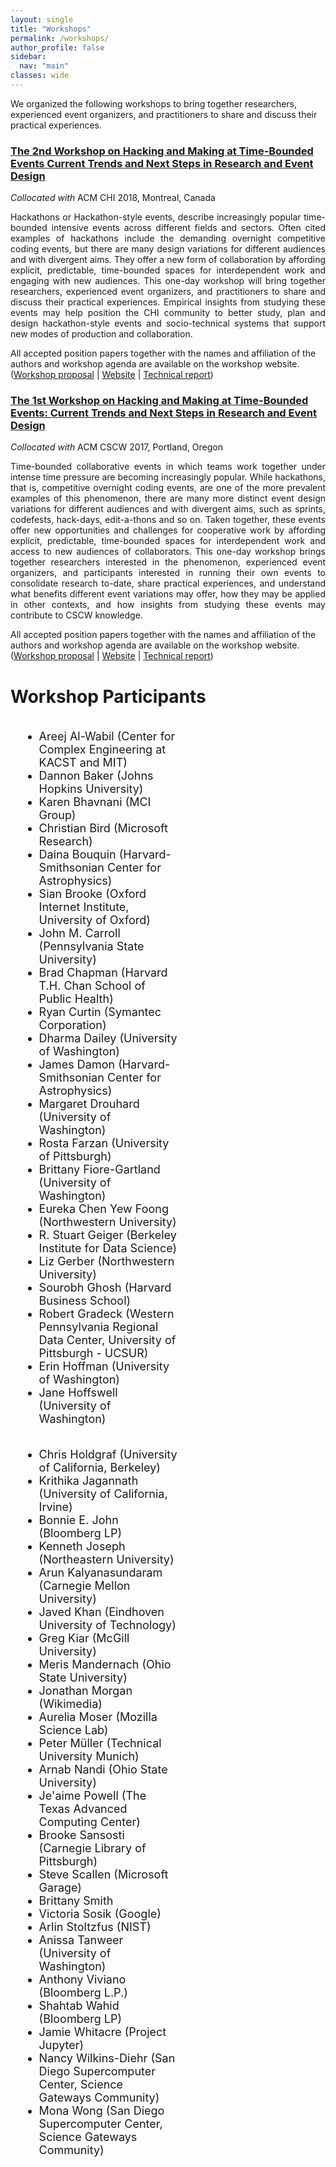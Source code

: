 ```yaml
---
layout: single
title: "Workshops"
permalink: /workshops/
author_profile: false
sidebar:
  nav: "main"
classes: wide
---
```

<style>
.row {
  margin-right: -15px;
  margin-left: -15px;
  text-align: left;
}
.col {
  position: relative;
  min-height: 1px;
  padding-right: 15px;
  padding-left: 15px;
  float: left;
  width: 50%;
  text-align: left;
}
</style>
<p>We organized the following workshops to bring together researchers, experienced event organizers, and practitioners to share and discuss their practical experiences.</p>
<div>
<h3><a href="http://hackathon-workshop-2018.com/">The 2nd Workshop on Hacking and Making at Time-Bounded Events Current Trends and Next Steps in Research and Event Design</a></h3>
<i>Collocated with</i> ACM CHI 2018, Montreal, Canada
<p style="text-align: justify;">
Hackathons or Hackathon-style events, describe increasingly popular time-bounded intensive events across different fields and sectors. Often cited examples of hackathons include the demanding overnight competitive coding events, but there are many design variations for different audiences and with divergent aims. They offer a new form of collaboration by affording explicit, predictable, time-bounded spaces for interdependent work and engaging with new audiences. This one-day workshop will bring together researchers, experienced event organizers, and practitioners to share and discuss their practical experiences. Empirical insights from studying these events may help position the CHI community to better study, plan and design hackathon-style events and socio-technical systems that support new modes of production and collaboration.</p>
<p>All accepted position papers together with the names and affiliation of the authors and workshop agenda are available on the workshop website. (<a href="https://eipapa.github.io/hackathon-planning-kit/files/Pethan-CHI-workshop-2018.pdf">Workshop proposal</a> | <a href="http://hackathon-workshop-2018.com/">Website</a> | <a href="https://eipapa.github.io/hackathon-planning-kit/files/Pethan-Techreport-2018.pdf">Technical report</a>)
</p>
</div>

<div>
<h3><a href="https://hackathon-workshop.github.io/">The 1st Workshop on Hacking and Making at Time-Bounded Events: Current Trends and Next Steps in Research and Event Design</a></h3>
<i>Collocated with</i> ACM CSCW 2017, Portland, Oregon
<p style="text-align: justify;">
Time-bounded collaborative events in which teams work together under intense time pressure are becoming increasingly popular. While hackathons, that is, competitive overnight coding events, are one of the more prevalent examples of this phenomenon, there are many more distinct event design variations for different audiences and with divergent aims, such as sprints, codefests, hack-days, edit-a-thons and so on. Taken together, these events offer new opportunities and challenges for cooperative work by affording explicit, predictable, time-bounded spaces for interdependent work and access to new audiences of collaborators. This one-day workshop brings together researchers interested in the phenomenon, experienced event organizers, and participants interested in running their own events to consolidate research to-date, share practical experiences, and understand what benefits different event variations may offer, how they may be applied in other contexts, and how insights from studying these events may contribute to CSCW knowledge.</p>
<p>All accepted position papers together with the names and affiliation of the authors and workshop agenda are available on the workshop website. (<a href="https://eipapa.github.io/hackathon-planning-kit/files/Filippova-CSCW-workshop-2017.pdf">Workshop proposal</a> | <a href="https://hackathon-workshop.github.io/">Website</a> | <a href="https://eipapa.github.io/hackathon-planning-kit/files/Filippova-Techreport-2017.pdf">Technical report</a>)
</p>
</div>

<h1>Workshop Participants</h1>
<div>
<!-- <p style="font-size: 20px;">We would like to thank the participants of our two hackathon workshops at <a href="https://hackathon-workshop.github.io/">ACM CSCW 2017</a> and <a href="http://hackathon-workshop-2018.com/">ACM CHI 2018</a>. The names of the participants are listed in an alphabetical order by surnames.</p> -->
  <div class="col">
    <ul style="font-size: 18px;">
      <li>Areej Al-Wabil (Center for Complex Engineering at KACST and MIT)</li>
      <li>Dannon Baker (Johns Hopkins University)</li>
      <li>Karen Bhavnani (MCI Group)</li>
      <li>Christian Bird (Microsoft Research)</li>
      <li>Daina Bouquin (Harvard-Smithsonian Center for Astrophysics)</li>
      <li>Sian Brooke (Oxford Internet Institute, University of Oxford)</li>
      <li>John M. Carroll (Pennsylvania State University)</li>
      <li>Brad Chapman (Harvard T.H. Chan School of Public Health)</li>
      <li>Ryan Curtin (Symantec Corporation)</li>
      <li>Dharma Dailey (University of Washington)</li>
      <li>James Damon (Harvard-Smithsonian Center for Astrophysics)</li>
      <li>Margaret Drouhard (University of Washington)</li>
      <li>Rosta Farzan (University of Pittsburgh)</li>
      <li>Brittany Fiore-Gartland (University of Washington)</li>
      <li>Eureka Chen Yew Foong (Northwestern University)</li>
      <li>R. Stuart Geiger (Berkeley Institute for Data Science)</li>
      <li>Liz Gerber (Northwestern University)</li>
      <li>Sourobh Ghosh (Harvard Business School)</li>
      <li>Robert Gradeck (Western Pennsylvania Regional Data Center, University of Pittsburgh - UCSUR)</li>
      <li>Erin Hoffman (University of Washington)</li>
      <li>Jane Hoffswell (University of Washington)</li>
    </ul>
  </div>
  <div class="col">
    <ul style="font-size: 18px;">
      <li>Chris Holdgraf (University of California, Berkeley)</li>
      <li>Krithika Jagannath (University of California, Irvine)</li>
      <li>Bonnie E. John (Bloomberg LP)</li>
      <li>Kenneth Joseph (Northeastern University)</li>
      <li>Arun Kalyanasundaram (Carnegie Mellon University)</li>
      <li>Javed Khan (Eindhoven University of Technology)</li>
      <li>Greg Kiar (McGill University)</li>
      <li>Meris Mandernach (Ohio State University)</li>
      <li>Jonathan Morgan (Wikimedia)</li>
      <li>Aurelia Moser (Mozilla Science Lab)</li>
      <li>Peter Müller (Technical University Munich)</li>
      <li>Arnab Nandi (Ohio State University)</li>
      <li>Je'aime Powell (The Texas Advanced Computing Center)</li>
      <li>Brooke Sansosti (Carnegie Library of Pittsburgh)</li>
      <li>Steve Scallen (Microsoft Garage)</li>
      <li>Brittany Smith</li>
      <li>Victoria Sosik (Google)</li>
      <li>Arlin Stoltzfus (NIST)</li>
      <li>Anissa Tanweer (University of Washington)</li>
      <li>Anthony Viviano (Bloomberg L.P.)</li>
      <li>Shahtab Wahid (Bloomberg LP)</li>
      <li>Jamie Whitacre (Project Jupyter)</li>
      <li>Nancy Wilkins-Diehr (San Diego Supercomputer Center, Science Gateways Community)</li>
      <li>Mona Wong (San Diego Supercomputer Center, Science Gateways Community)</li>
    </ul>
  </div>
</div>
